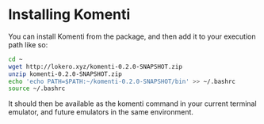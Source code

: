 # Installing Komenti

You can install Komenti from the package, and then add it to your execution path like so:

```bash
cd ~
wget http://lokero.xyz/komenti-0.2.0-SNAPSHOT.zip
unzip komenti-0.2.0-SNAPSHOT.zip
echo 'echo PATH=$PATH:~/komenti-0.2.0-SNAPSHOT/bin' >> ~/.bashrc
source ~/.bashrc
```

It should then be available as the komenti command in your current terminal emulator, and future emulators in the same environment.
